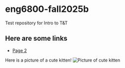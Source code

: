 # eng6800-fall2025b
Test repository for Intro to T&amp;T

## Here are some links
- [Page 2](page2.md)

Here is a picture of a cute kitten!
![Picture of cute kitten](https://i.pinimg.com/236x/02/e8/60/02e8601a9c05a8540e7fba11c3d7bf0b.jpg)
